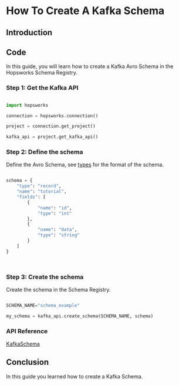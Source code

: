 # How To Create A Kafka Schema

## Introduction



## Code

In this guide, you will learn how to create a Kafka Avro Schema in the Hopsworks Schema Registry.

### Step 1: Get the Kafka API

```python

import hopsworks

connection = hopsworks.connection()

project = connection.get_project()

kafka_api = project.get_kafka_api()

```

### Step 2: Define the schema

Define the Avro Schema, see [types](https://avro.apache.org/docs/current/spec.html#schema_primitive) for the format of the schema.

```python

schema = {
    "type": "record",
    "name": "tutorial",
    "fields": [
        {
            "name": "id",
            "type": "int"
        },
        {
            "name": "data",
            "type": "string"
        }
    ]
}




```

### Step 3: Create the schema

Create the schema in the Schema Registry.

```python

SCHEMA_NAME="schema_example"

my_schema = kafka_api.create_schema(SCHEMA_NAME, schema)

```

### API Reference

[KafkaSchema](https://docs.hopsworks.ai/hopsworks-api/dev/generated/api/kafka_schema/)

## Conclusion

In this guide you learned how to create a Kafka Schema.